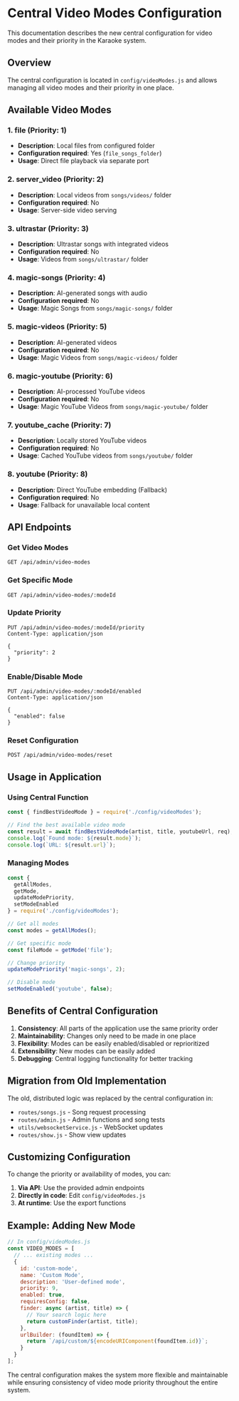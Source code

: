 # Central Video Modes Configuration

This documentation describes the new central configuration for video modes and their priority in the Karaoke system.

## Overview

The central configuration is located in `config/videoModes.js` and allows managing all video modes and their priority in one place.

## Available Video Modes

### 1. **file** (Priority: 1)
- **Description**: Local files from configured folder
- **Configuration required**: Yes (`file_songs_folder`)
- **Usage**: Direct file playback via separate port

### 2. **server_video** (Priority: 2)
- **Description**: Local videos from `songs/videos/` folder
- **Configuration required**: No
- **Usage**: Server-side video serving

### 3. **ultrastar** (Priority: 3)
- **Description**: Ultrastar songs with integrated videos
- **Configuration required**: No
- **Usage**: Videos from `songs/ultrastar/` folder

### 4. **magic-songs** (Priority: 4)
- **Description**: AI-generated songs with audio
- **Configuration required**: No
- **Usage**: Magic Songs from `songs/magic-songs/` folder

### 5. **magic-videos** (Priority: 5)
- **Description**: AI-generated videos
- **Configuration required**: No
- **Usage**: Magic Videos from `songs/magic-videos/` folder

### 6. **magic-youtube** (Priority: 6)
- **Description**: AI-processed YouTube videos
- **Configuration required**: No
- **Usage**: Magic YouTube Videos from `songs/magic-youtube/` folder

### 7. **youtube_cache** (Priority: 7)
- **Description**: Locally stored YouTube videos
- **Configuration required**: No
- **Usage**: Cached YouTube videos from `songs/youtube/` folder

### 8. **youtube** (Priority: 8)
- **Description**: Direct YouTube embedding (Fallback)
- **Configuration required**: No
- **Usage**: Fallback for unavailable local content

## API Endpoints

### Get Video Modes
```
GET /api/admin/video-modes
```

### Get Specific Mode
```
GET /api/admin/video-modes/:modeId
```

### Update Priority
```
PUT /api/admin/video-modes/:modeId/priority
Content-Type: application/json

{
  "priority": 2
}
```

### Enable/Disable Mode
```
PUT /api/admin/video-modes/:modeId/enabled
Content-Type: application/json

{
  "enabled": false
}
```

### Reset Configuration
```
POST /api/admin/video-modes/reset
```

## Usage in Application

### Using Central Function
```javascript
const { findBestVideoMode } = require('./config/videoModes');

// Find the best available video mode
const result = await findBestVideoMode(artist, title, youtubeUrl, req);
console.log(`Found mode: ${result.mode}`);
console.log(`URL: ${result.url}`);
```

### Managing Modes
```javascript
const { 
  getAllModes, 
  getMode, 
  updateModePriority, 
  setModeEnabled 
} = require('./config/videoModes');

// Get all modes
const modes = getAllModes();

// Get specific mode
const fileMode = getMode('file');

// Change priority
updateModePriority('magic-songs', 2);

// Disable mode
setModeEnabled('youtube', false);
```

## Benefits of Central Configuration

1. **Consistency**: All parts of the application use the same priority order
2. **Maintainability**: Changes only need to be made in one place
3. **Flexibility**: Modes can be easily enabled/disabled or reprioritized
4. **Extensibility**: New modes can be easily added
5. **Debugging**: Central logging functionality for better tracking

## Migration from Old Implementation

The old, distributed logic was replaced by the central configuration in:
- `routes/songs.js` - Song request processing
- `routes/admin.js` - Admin functions and song tests
- `utils/websocketService.js` - WebSocket updates
- `routes/show.js` - Show view updates

## Customizing Configuration

To change the priority or availability of modes, you can:

1. **Via API**: Use the provided admin endpoints
2. **Directly in code**: Edit `config/videoModes.js`
3. **At runtime**: Use the export functions

## Example: Adding New Mode

```javascript
// In config/videoModes.js
const VIDEO_MODES = [
  // ... existing modes ...
  {
    id: 'custom-mode',
    name: 'Custom Mode',
    description: 'User-defined mode',
    priority: 9,
    enabled: true,
    requiresConfig: false,
    finder: async (artist, title) => {
      // Your search logic here
      return customFinder(artist, title);
    },
    urlBuilder: (foundItem) => {
      return `/api/custom/${encodeURIComponent(foundItem.id)}`;
    }
  }
];
```

The central configuration makes the system more flexible and maintainable while ensuring consistency of video mode priority throughout the entire system.
